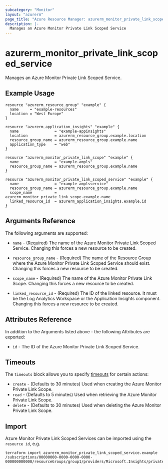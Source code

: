 ```yaml
---
subcategory: "Monitor"
layout: "azurerm"
page_title: "Azure Resource Manager: azurerm_monitor_private_link_scoped_service"
description: |-
  Manages an Azure Monitor Private Link Scoped Service
---
```


# azurerm_monitor_private_link_scoped_service

Manages an Azure Monitor Private Link Scoped Service.

## Example Usage

```hcl
resource "azurerm_resource_group" "example" {
  name     = "example-resources"
  location = "West Europe"
}

resource "azurerm_application_insights" "example" {
  name                = "example-appinsights"
  location            = azurerm_resource_group.example.location
  resource_group_name = azurerm_resource_group.example.name
  application_type    = "web"
}

resource "azurerm_monitor_private_link_scope" "example" {
  name                = "example-ampls"
  resource_group_name = azurerm_resource_group.example.name
}

resource "azurerm_monitor_private_link_scoped_service" "example" {
  name                = "example-amplsservice"
  resource_group_name = azurerm_resource_group.example.name
  scope_name          = azurerm_monitor_private_link_scope.example.name
  linked_resource_id  = azurerm_application_insights.example.id
}
```

## Arguments Reference

The following arguments are supported:

* `name` - (Required) The name of the Azure Monitor Private Link Scoped Service. Changing this forces a new resource to be created.

* `resource_group_name` - (Required) The name of the Resource Group where the Azure Monitor Private Link Scoped Service should exist. Changing this forces a new resource to be created.

* `scope_name` - (Required) The name of the Azure Monitor Private Link Scope. Changing this forces a new resource to be created.

* `linked_resource_id` - (Required) The ID of the linked resource. It must be the Log Analytics Workspace or the Application Insights component. Changing this forces a new resource to be created.

## Attributes Reference

In addition to the Arguments listed above - the following Attributes are exported:

* `id` - The ID of the Azure Monitor Private Link Scoped Service.

## Timeouts

The `timeouts` block allows you to specify [timeouts](https://www.terraform.io/docs/configuration/resources.html#timeouts) for certain actions:

* `create` - (Defaults to 30 minutes) Used when creating the Azure Monitor Private Link Scope.
* `read` - (Defaults to 5 minutes) Used when retrieving the Azure Monitor Private Link Scope.
* `delete` - (Defaults to 30 minutes) Used when deleting the Azure Monitor Private Link Scope.

## Import

Azure Monitor Private Link Scoped Services can be imported using the `resource id`, e.g.

```shell
terraform import azurerm_monitor_private_link_scoped_service.example /subscriptions/00000000-0000-0000-0000-000000000000/resourceGroups/group1/providers/Microsoft.Insights/privateLinkScopes/pls1/scopedResources/sr1
```
